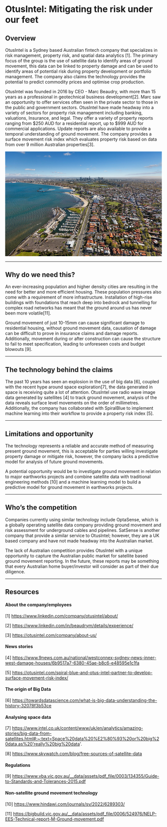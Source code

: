 # OtusIntel: Mitigating the risk under our feet
## Overview
OtusIntel is a Sydney based Australian fintech company that specializes in risk management, property risk, and spatial data analytics [1]. The primary focus of the group is the use of satellite data to identify areas of ground movement, this data can be linked to property damage and can be used to identify areas of potential risk during property development or portfolio management. The company also claims the technology provides the potential to predict commodity prices and optimise crop production.

OtusIntel was founded in 2016 by CEO - Marc Beaudry, with more than 15 years as a professional in geotechnical business development[2]. Marc saw an opportunity to offer services often seen in the private sector to those in the public and government sectors. OtusIntel have made headway into a variety of sectors for property risk management including banking, valuations, Insurance, and legal. They offer a variety of property reports ranging from $250 AUD for a residential report, up to $999 AUD for commercial applications. Update reports are also available to provide a temporal understanding of ground movement. The company provides a surface movement risk index which evaluates property risk based on data from over 9 million Australian properties[3].

![Satellite heatmap](image.jpg)

---

## Why do we need this?
An ever-increasing population and higher density cities are resulting in the need for better and more efficient housing. These population pressures also come with a requirement of more infrastructure. Installation of high-rise buildings with foundations that reach deep into bedrock and tunnelling for complex road networks has meant that the ground around us has never been more volatile[11].

Ground movement of just 10-15mm can cause significant damage to residential housing, without ground movement data, causation of damage can be difficult to prove in insurance claims and damage reports.
Additionally, movement during or after construction can cause the structure to fail to meet specification, leading to unforeseen costs and budget blowouts [9].

---

## The technology behind the claims
The past 10 years has seen an explosion in the use of big data [6], coupled with the recent hype around space exploration[7], the data generated in space is receiving quite a lot of attention. OtusIntel use radio wave image data generated by satellites [4] to track ground movement, analysis of the data reveals surface level movements on the order of millimetres. Additionally, the company has collaborated with SpiralBlue to implement machine learning into their workflow to provide a property risk index [5].

---

## Limitations and opportunity
The technology represents a reliable and accurate method of measuring present ground movement, this is acceptable for parties willing investigate property damage or mitigate risk, however, the company lacks a predictive model for analysis of future ground movements.

A potential opportunity would be to investigate ground movement in relation to major earthworks projects and combine satellite data with traditional engineering methods [10] and a machine learning model to build a predictive model for ground movement in earthworks projects.

---

## Who’s the competition
Companies currently using similar technology include OptaSense, which is a globally operating satellite data company providing ground movement and risk assessment for underground cables and pipelines. SatSense is another company that provide a similar service to OtusIntel; however, they are a UK based company and have not made headway into the Australian market.

The lack of Australian competition provides OtusIntel with a unique opportunity to capture the Australian public market for satellite based ground movement reporting. In the future, these reports may be something that every Australian home buyer/investor will consider as part of their due diligence.

---

## Resources
#### About the company/employees
[1] https://www.linkedin.com/company/otusintel/about/

[2] https://www.linkedin.com/in/beaudrym/details/experience/

[3] https://otusintel.com/company/about-us/

#### News stories
[4] https://www.9news.com.au/national/westconnex-sydney-news-inner-west-damage-houses/6b9517a7-6380-45ae-b8c6-e48595e1c1fa

[5] https://otusintel.com/spiral-blue-and-otus-intel-partner-to-develop-surface-movement-risk-index/

#### The origin of Big Data
[6] https://towardsdatascience.com/what-is-big-data-understanding-the-history-32078f3b53ce

#### Analysing space data
[7] https://www.intel.co.uk/content/www/uk/en/analytics/amazing-stories/big-data-from-satellites.html#:~:text=Space%20data%20%E2%80%93%20or%20big%20data,as%20'really%20big%20data'.

[8] https://www.skywatch.com/blog/free-sources-of-satellite-data

#### Regulations
[9] https://www.vba.vic.gov.au/__data/assets/pdf_file/0003/134355/Guide-to-Standards-and-Tolerances-2015.pdf

#### Non-satellite ground movement technology
[10] https://www.hindawi.com/journals/sv/2022/6289303/

[11] https://bigbuild.vic.gov.au/__data/assets/pdf_file/0006/524976/NELP-EES-Technical-report-M-Ground-movement.pdf

